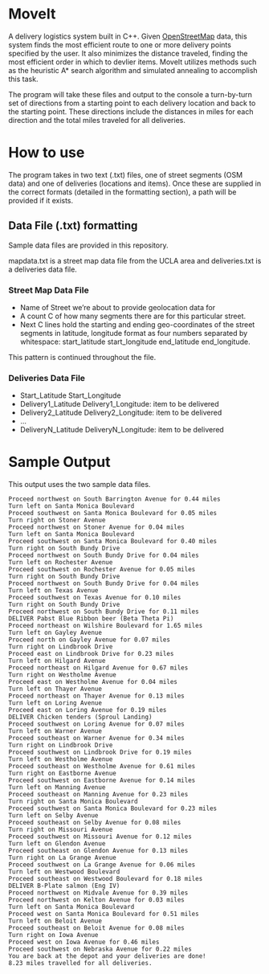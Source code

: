 # MoveIt
A delivery logistics system built in C++. Given [OpenStreetMap](https://www.openstreetmap.org/#map=17/34.06731/-118.44553) data, this system finds the most efficient route to one or more delivery points specified by the user. It also minimizes the distance traveled, finding the most efficient order in which to devlier items. MoveIt utilizes methods such as the heuristic A* search algorithm and simulated annealing to accomplish this task.

The program will take these files and output to the console a turn-by-turn set of directions from a starting point to each delivery location and back to the starting point. These directions include the distances in miles for each direction and the total miles traveled for all deliveries.

# How to use
The program takes in two text (.txt) files, one of street segments (OSM data) and one of deliveries (locations and items). Once these are supplied in the correct formats (detailed in the formatting section), a path will be provided if it exists.

## Data File (.txt) formatting

Sample data files are provided in this repository.

mapdata.txt is a street map data file from the UCLA area and deliveries.txt is a deliveries data file.

### Street Map Data File
- Name of Street we’re about to provide geolocation data for 
- A count C of how many segments there are for this particular street. 
- Next C lines hold the starting and ending geo-coordinates of the street segments in latitude, longitude format as four numbers separated by whitespace: start_latitude start_longitude end_latitude end_longitude.

This pattern is continued throughout the file.

### Deliveries Data File
- Start_Latitude Start_Longitude  
- Delivery1_Latitude Delivery1_Longitude: item to be delivered 
- Delivery2_Latitude Delivery2_Longitude: item to be delivered
- ...
- DeliveryN_Latitude DeliveryN_Longitude: item to be delivered 

# Sample Output
This output uses the two sample data files.

```
Proceed northwest on South Barrington Avenue for 0.44 miles
Turn left on Santa Monica Boulevard
Proceed southwest on Santa Monica Boulevard for 0.05 miles
Turn right on Stoner Avenue
Proceed northwest on Stoner Avenue for 0.04 miles
Turn left on Santa Monica Boulevard
Proceed southwest on Santa Monica Boulevard for 0.40 miles
Turn right on South Bundy Drive
Proceed northwest on South Bundy Drive for 0.04 miles
Turn left on Rochester Avenue
Proceed southwest on Rochester Avenue for 0.05 miles
Turn right on South Bundy Drive
Proceed northwest on South Bundy Drive for 0.04 miles
Turn left on Texas Avenue
Proceed southwest on Texas Avenue for 0.10 miles
Turn right on South Bundy Drive
Proceed northwest on South Bundy Drive for 0.11 miles
DELIVER Pabst Blue Ribbon beer (Beta Theta Pi)
Proceed northeast on Wilshire Boulevard for 1.65 miles
Turn left on Gayley Avenue
Proceed north on Gayley Avenue for 0.07 miles
Turn right on Lindbrook Drive
Proceed east on Lindbrook Drive for 0.23 miles
Turn left on Hilgard Avenue
Proceed northeast on Hilgard Avenue for 0.67 miles
Turn right on Westholme Avenue
Proceed east on Westholme Avenue for 0.04 miles
Turn left on Thayer Avenue
Proceed northeast on Thayer Avenue for 0.13 miles
Turn left on Loring Avenue
Proceed east on Loring Avenue for 0.19 miles
DELIVER Chicken tenders (Sproul Landing)
Proceed southwest on Loring Avenue for 0.07 miles
Turn left on Warner Avenue
Proceed southeast on Warner Avenue for 0.34 miles
Turn right on Lindbrook Drive
Proceed southwest on Lindbrook Drive for 0.19 miles
Turn left on Westholme Avenue
Proceed southeast on Westholme Avenue for 0.61 miles
Turn right on Eastborne Avenue
Proceed southwest on Eastborne Avenue for 0.14 miles
Turn left on Manning Avenue
Proceed southeast on Manning Avenue for 0.23 miles
Turn right on Santa Monica Boulevard
Proceed southwest on Santa Monica Boulevard for 0.23 miles
Turn left on Selby Avenue
Proceed southeast on Selby Avenue for 0.08 miles
Turn right on Missouri Avenue
Proceed southwest on Missouri Avenue for 0.12 miles
Turn left on Glendon Avenue
Proceed southeast on Glendon Avenue for 0.13 miles
Turn right on La Grange Avenue
Proceed southwest on La Grange Avenue for 0.06 miles
Turn left on Westwood Boulevard
Proceed southeast on Westwood Boulevard for 0.18 miles
DELIVER B-Plate salmon (Eng IV)
Proceed northwest on Midvale Avenue for 0.39 miles
Proceed northwest on Kelton Avenue for 0.03 miles
Turn left on Santa Monica Boulevard
Proceed west on Santa Monica Boulevard for 0.51 miles
Turn left on Beloit Avenue
Proceed southeast on Beloit Avenue for 0.08 miles
Turn right on Iowa Avenue
Proceed west on Iowa Avenue for 0.46 miles
Proceed southwest on Nebraska Avenue for 0.22 miles
You are back at the depot and your deliveries are done!
8.23 miles travelled for all deliveries.
```
